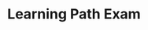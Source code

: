 ---
title: "Learning Path Exam"
passing_percentage: 70
questions:
  - id: "q1"
    text: "Which Layer5 project is used for visual design in Kubernetes?"
    type: "single-answer"
    marks: 2
    options:
      - id: "a"
        text: "Meshery"
      - id: "b"
        text: "Kanvas"
        is_correct: true
      - id: "c"
        text: "Istio"
      - id: "d"
        text: "Docker"
  - id: "q2"
    text: "Which of the following are architectural components of Meshery?"
    type: "multiple-answers"
    marks: 2
    options:
      - id: "a"
        text: "MeshSync"
        is_correct: true
      - id: "b"
        text: "Broker"
        is_correct: true
      - id: "c"
        text: "Operator"
        is_correct: true
      - id: "d"
        text: "Docker Engine"
  - id: "q3"
    text: "Which tool manages Kubernetes namespace labeling?" 
    type: "short_answer" 
    marks: 2
    correct_answer: "kubectl" 
layout: "test"
type: "test"
---